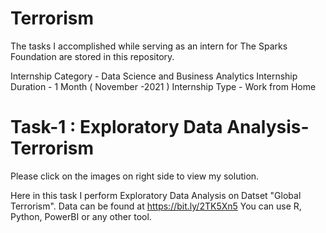 # Terrorism

The tasks I accomplished while serving as an intern for The Sparks Foundation are stored in this repository.

Internship Category - Data Science and Business Analytics Internship Duration - 1 Month ( November -2021 ) Internship Type - Work from Home

# Task-1 : Exploratory Data Analysis- Terrorism
Please click on the images on right side to view my solution.

Here in this task I perform Exploratory Data Analysis on Datset "Global Terrorism". Data can be found at https://bit.ly/2TK5Xn5 You can use R, Python, PowerBI or any other tool.
